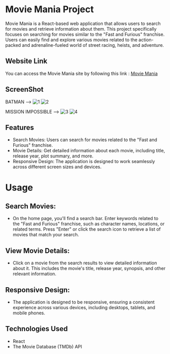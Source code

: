 # Movie Mania Project

Movie Mania is a React-based web application that allows users to search for movies and retrieve information about them. This project specifically focuses on searching for movies similar to the "Fast and Furious" franchise. Users can easily find and explore various movies related to the action-packed and adrenaline-fueled world of street racing, heists, and adventure.

## Website Link
You can access the Movie Mania site by following this link : [Movie Mania](https://moviess-mania.netlify.app/)

## ScreenShot

BATMAN -->
![1](https://github.com/AnkitJha13/Movie-Mania/assets/116744896/3cb068e9-9497-4abd-a39d-f3edb3aeba48)
![2](https://github.com/AnkitJha13/Movie-Mania/assets/116744896/169e6dae-af9e-4ab6-b71c-1165d2acdd28)


MISSION IMPOSSIBLE -->
![3](https://github.com/AnkitJha13/Movie-Mania/assets/116744896/457a314a-4fcf-43db-84c9-0e4de78ed1c8)
![4](https://github.com/AnkitJha13/Movie-Mania/assets/116744896/ea6f9e70-4532-4ac7-b832-f4c9733d92f7)





## Features
- Search Movies: Users can search for movies related to the "Fast and Furious" franchise.
- Movie Details: Get detailed information about each movie, including title, release year, plot summary, and more.
- Responsive Design: The application is designed to work seamlessly across different screen sizes and devices.

# Usage
## Search Movies:
- On the home page, you'll find a search bar. Enter keywords related to the "Fast and Furious" franchise, such as character names, locations, or related terms. Press "Enter" or click the search icon to retrieve a list of movies that match your search.

## View Movie Details:
- Click on a movie from the search results to view detailed information about it. This includes the movie's title, release year, synopsis, and other relevant information.

## Responsive Design:   
- The application is designed to be responsive, ensuring a consistent experience across various devices, including desktops, tablets, and mobile phones.

## Technologies Used
- React
- The Movie Database (TMDb) API
